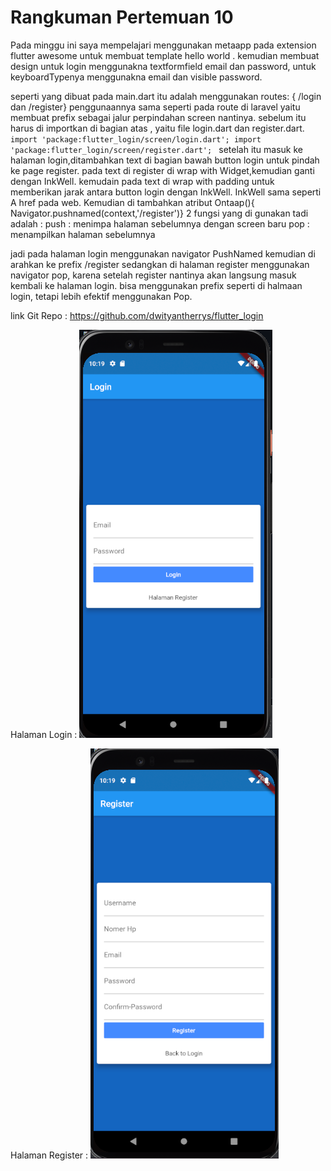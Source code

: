 Rangkuman Pertemuan 10
==

Pada minggu ini saya mempelajari menggunakan metaapp pada extension flutter awesome untuk membuat template hello world .
kemudian membuat design untuk login menggunakna textformfield email dan password, untuk keyboardTypenya menggunakna email dan visible password.


seperti yang dibuat pada main.dart itu adalah menggunakan routes: { /login dan /register}
penggunaannya sama seperti pada route di laravel yaitu membuat prefix sebagai jalur perpindahan screen nantinya.
sebelum itu harus di importkan di bagian atas , yaitu file login.dart dan register.dart.
`import 'package:flutter_login/screen/login.dart';
import 'package:flutter_login/screen/register.dart';
`
setelah itu masuk ke halaman login,ditambahkan text di bagian bawah button login untuk pindah ke page register.
pada text di register di wrap with Widget,kemudian ganti dengan InkWell.
kemudain pada text di wrap with padding untuk memberikan jarak antara button login dengan InkWell.
InkWell sama seperti A href pada web. Kemudian di tambahkan atribut Ontaap(){ Navigator.pushnamed(context,'/register')}
2 fungsi yang di gunakan tadi adalah :
push : menimpa halaman sebelumnya dengan screen baru
pop : menampilkan halaman sebelumnya

jadi pada halaman login menggunakan navigator PushNamed kemudian di arahkan ke prefix /register
sedangkan di halaman register menggunakan navigator pop, karena setelah register nantinya akan langsung masuk kembali ke halaman login.
bisa menggunakan prefix seperti di halmaan login, tetapi lebih efektif menggunakan Pop.

link Git Repo : https://github.com/dwityantherrys/flutter_login

Halaman Login :
![LoginPage](Login.PNG)

Halaman Register :
![RegisterPage](Register.PNG)
